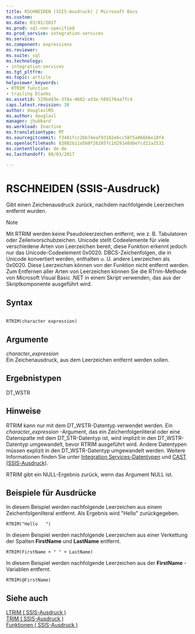 ```yaml
---
title: RSCHNEIDEN (SSIS-Ausdruck) | Microsoft Docs
ms.custom: 
ms.date: 03/01/2017
ms.prod: sql-non-specified
ms.prod_service: integration-services
ms.service: 
ms.component: expressions
ms.reviewer: 
ms.suite: sql
ms.technology:
- integration-services
ms.tgt_pltfrm: 
ms.topic: article
helpviewer_keywords:
- RTRIM function
- trailing blanks
ms.assetid: 529bd43e-3f8a-4682-a33e-569176aa7fc4
caps.latest.revision: 38
author: douglaslMS
ms.author: douglasl
manager: jhubbard
ms.workload: Inactive
ms.translationtype: MT
ms.sourcegitcommit: f3481fcc2bb74eaf93182e6cc58f5a06666e10f4
ms.openlocfilehash: 83882b11a5b0f262857c1d291e8dbefcd22a2531
ms.contentlocale: de-de
ms.lasthandoff: 08/03/2017

---
```

# <a name="rtrim-ssis-expression"></a>RSCHNEIDEN (SSIS-Ausdruck)
  Gibt einen Zeichenausdruck zurück, nachdem nachfolgende Leerzeichen entfernt wurden.  
  
> [!NOTE]  
>  Mit RTRIM werden keine Pseudoleerzeichen entfernt, wie z. B. Tabulatoren oder Zeilenvorschubzeichen. Unicode stellt Codeelemente für viele verschiedene Arten von Leerzeichen bereit, diese Funktion erkennt jedoch nur das Unicode-Codeelement 0x0020. DBCS-Zeichenfolgen, die in Unicode konvertiert werden, enthalten u. U. andere Leerzeichen als 0x0020. Diese Leerzeichen können von der Funktion nicht entfernt werden. Zum Entfernen aller Arten von Leerzeichen können Sie die RTrim-Methode von Microsoft Visual Basic .NET in einem Skript verwenden, das aus der Skriptkomponente ausgeführt wird.  
  
## <a name="syntax"></a>Syntax  
  
```  
  
RTRIM(character expression)  
```  
  
## <a name="arguments"></a>Argumente  
 *character_expression*  
 Ein Zeichenausdruck, aus dem Leerzeichen entfernt werden sollen.  
  
## <a name="result-types"></a>Ergebnistypen  
 DT_WSTR  
  
## <a name="remarks"></a>Hinweise  
 RTRIM kann nur mit dem DT_WSTR-Datentyp verwendet werden. Ein *character_expression* -Argument, das ein Zeichenfolgenliteral oder eine Datenspalte mit dem DT_STR-Datentyp ist, wird implizit in den DT_WSTR-Datentyp umgewandelt, bevor RTRIM ausgeführt wird. Andere Datentypen müssen explizit in den DT_WSTR-Datentyp umgewandelt werden. Weitere Informationen finden Sie unter [Integration Services-Datentypen](../../integration-services/data-flow/integration-services-data-types.md) und [CAST &#40;SSIS-Ausdruck&#41;](../../integration-services/expressions/cast-ssis-expression.md).  
  
 RTRIM gibt ein NULL-Ergebnis zurück, wenn das Argument NULL ist.  
  
## <a name="expression-examples"></a>Beispiele für Ausdrücke  
 In diesem Beispiel werden nachfolgende Leerzeichen aus einem Zeichenfolgenliteral entfernt. Als Ergebnis wird "Hello" zurückgegeben.  
  
```  
RTRIM("Hello   ")  
```  
  
 In diesem Beispiel werden nachfolgende Leerzeichen aus einer Verkettung der Spalten **FirstName** und **LastName** entfernt.  
  
```  
RTRIM(FirstName + " " + LastName)  
```  
  
 In diesem Beispiel werden nachfolgende Leerzeichen aus der **FirstName** -Variablen entfernt.  
  
```  
RTRIM(@FirstName)  
```  
  
## <a name="see-also"></a>Siehe auch  
 [LTRIM &#40; SSIS-Ausdruck &#41;](../../integration-services/expressions/ltrim-ssis-expression.md)   
 [TRIM &#40; SSIS-Ausdruck &#41;](../../integration-services/expressions/trim-ssis-expression.md)   
 [Funktionen &#40; SSIS-Ausdruck &#41;](../../integration-services/expressions/functions-ssis-expression.md)  
  
  

